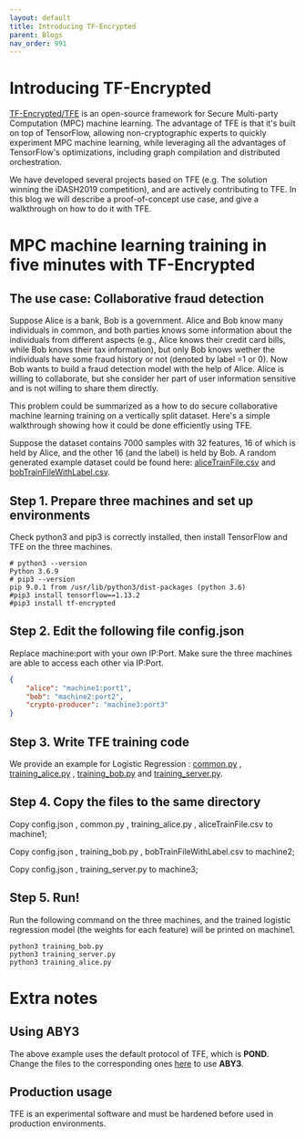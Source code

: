 ```yaml
---
layout: default
title: Introducing TF-Encrypted
parent: Blogs
nav_order: 991
---
```


# Introducing TF-Encrypted

[TF-Encrypted/TFE](https://tf-encrypted.io/) is an open-source framework for Secure Multi-party Computation (MPC) machine learning. The advantage of TFE is that it's built on top of TensorFlow, allowing non-cryptographic experts to quickly experiment MPC machine learning, while leveraging all the advantages of TensorFlow's optimizations, including graph compilation and distributed orchestration. 

We have developed several projects based on TFE (e.g. The solution winning the iDASH2019 competition), and are actively contributing to TFE. In this blog we will describe a proof-of-concept use case, and give a walkthrough on how to do it with TFE.

# MPC machine learning training in five minutes with TF-Encrypted

## The use case: Collaborative fraud detection

Suppose Alice is a bank, Bob is a government. Alice and Bob know many individuals in common, and both parties knows some information about the individuals from different aspects (e.g., Alice knows their credit card bills, while Bob knows their tax information), but only Bob knows wether the individuals have some fraud history or not (denoted by label =1 or 0). Now Bob wants to build a fraud detection model with the help of Alice. Alice is willing to collaborate, but she consider her part of user information sensitive and is not willing to share them directly.

This problem could be summarized as a how to do secure collaborative machine learning training on a vertically split dataset. Here's a simple walkthrough showing how it could be done efficiently using TFE. 


Suppose the dataset contains 7000 samples with 32 features, 16 of which is held by Alice, and the other 16 (and the label) is held by Bob. A random generated example dataset could be found here: [aliceTrainFile.csv](https://raw.githubusercontent.com/Alibaba-Gemini-Lab/tf-encrypted/master/examples/logistic/aliceTrainFile.csv)  and [bobTrainFileWithLabel.csv](https://raw.githubusercontent.com/Alibaba-Gemini-Lab/tf-encrypted/master/examples/logistic/bobTrainFileWithLabel.csv). 


## Step 1. Prepare three machines and set up environments

Check python3 and pip3 is correctly installed, then install TensorFlow and TFE on the three machines.

```shell
# python3 --version
Python 3.6.9
# pip3 --version
pip 9.0.1 from /usr/lib/python3/dist-packages (python 3.6)
#pip3 install tensorflow==1.13.2
#pip3 install tf-encrypted
```


## Step 2. Edit the following file config.json

Replace machine:port with your own IP:Port. Make sure the three machines are able to access each other via IP:Port.

```json
{
    "alice": "machine1:port1",
    "bob": "machine2:port2",
    "crypto-producer": "machine3:port3"
}
```

## Step 3. Write TFE training code
We provide an example for Logistic Regression :  [common.py](https://github.com/Alibaba-Gemini-Lab/tf-encrypted/blob/744fe406dfd1c80c08d86e0d83e8e7258d9b9459/examples/logistic/common.py) , [training_alice.py](https://raw.githubusercontent.com/Alibaba-Gemini-Lab/tf-encrypted/master/examples/logistic/training_alice.py) , [training_bob.py](https://raw.githubusercontent.com/Alibaba-Gemini-Lab/tf-encrypted/master/examples/logistic/training_bob.py)  and [training_server.py](https://raw.githubusercontent.com/Alibaba-Gemini-Lab/tf-encrypted/master/examples/logistic/training_server.py). 

## Step 4. Copy the files to the same directory

Copy config.json , common.py , training_alice.py , aliceTrainFile.csv to  machine1; 

Copy config.json ,  training_bob.py , bobTrainFileWithLabel.csv to machine2;

Copy config.json ,  training_server.py to machine3;

## Step 5. Run!

Run the following command on the three machines, and the trained logistic regression model (the weights for each feature) will be printed on machine1. 
```shell
python3 training_bob.py
python3 training_server.py
python3 training_alice.py
```

# Extra notes

## Using ABY3

The above example uses the default protocol of TFE, which is **POND**.   Change the files to the corresponding ones [here](https://github.com/Alibaba-Gemini-Lab/tf-encrypted/tree/master/examples/logistic/aby3) to use **ABY3**.


## Production usage
TFE is an experimental software and must be hardened before used in production environments.  
